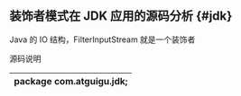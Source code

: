 ## 装饰者模式在 JDK 应用的源码分析 {#jdk}

Java 的 IO 结构，FilterInputStream 就是一个装饰者

源码说明

| package com.atguigu.jdk; |
| --- |